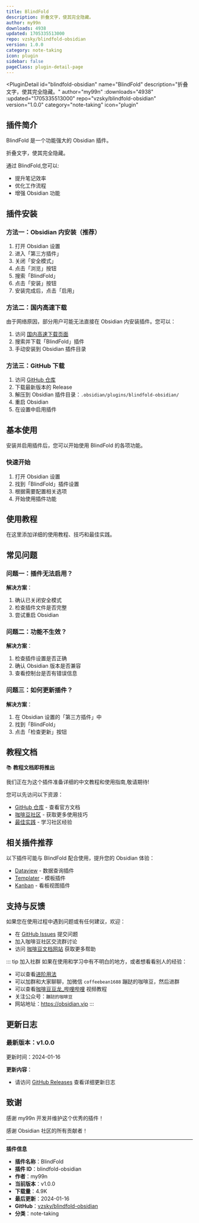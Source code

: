 ```yaml
---
title: BlindFold
description: 折叠文字，使其完全隐藏。
author: my99n
downloads: 4938
updated: 1705335513000
repo: vzsky/blindfold-obsidian
version: 1.0.0
category: note-taking
icon: plugin
sidebar: false
pageClass: plugin-detail-page
---
```


<PluginDetail
  id="blindfold-obsidian"
  name="BlindFold"
  description="折叠文字，使其完全隐藏。"
  author="my99n"
  :downloads="4938"
  :updated="1705335513000"
  repo="vzsky/blindfold-obsidian"
  version="1.0.0"
  category="note-taking"
  icon="plugin"
>

<!-- AUTO_GENERATED_START -->
## 插件简介

BlindFold 是一个功能强大的 Obsidian 插件。

折叠文字，使其完全隐藏。

通过 BlindFold,您可以:

- 提升笔记效率
- 优化工作流程
- 增强 Obsidian 功能

<!-- AUTO_GENERATED_END -->

<!-- AUTO_GENERATED_START -->
## 插件安装

### 方法一：Obsidian 内安装（推荐）

1. 打开 Obsidian 设置
2. 进入「第三方插件」
3. 关闭「安全模式」
4. 点击「浏览」按钮
5. 搜索「BlindFold」
6. 点击「安装」按钮
7. 安装完成后，点击「启用」

### 方法二：国内高速下载

由于网络原因，部分用户可能无法直接在 Obsidian 内安装插件。您可以：

1. 访问 [国内高速下载页面](/zh/documentation/obsidian-plugins-download.html)
2. 搜索并下载「BlindFold」插件
3. 手动安装到 Obsidian 插件目录

### 方法三：GitHub 下载

1. 访问 [GitHub 仓库](https://github.com/vzsky/blindfold-obsidian)
2. 下载最新版本的 Release
3. 解压到 Obsidian 插件目录：`.obsidian/plugins/blindfold-obsidian/`
4. 重启 Obsidian
5. 在设置中启用插件

## 基本使用

安装并启用插件后，您可以开始使用 BlindFold 的各项功能。

### 快速开始

1. 打开 Obsidian 设置
2. 找到「BlindFold」插件设置
3. 根据需要配置相关选项
4. 开始使用插件功能

<!-- AUTO_GENERATED_END -->

<!-- CUSTOM_CONTENT_START:tutorial -->
## 使用教程

在这里添加详细的使用教程、技巧和最佳实践。

<!-- CUSTOM_CONTENT_END:tutorial -->

<!-- SHARED_CONTENT_START -->
## 常见问题

### 问题一：插件无法启用？

**解决方案**：
1. 确认已关闭安全模式
2. 检查插件文件是否完整
3. 尝试重启 Obsidian

### 问题二：功能不生效？

**解决方案**：
1. 检查插件设置是否正确
2. 确认 Obsidian 版本是否兼容
3. 查看控制台是否有错误信息

### 问题三：如何更新插件？

**解决方案**：
1. 在 Obsidian 设置的「第三方插件」中
2. 找到「BlindFold」
3. 点击「检查更新」按钮

## 教程文档

📚 **教程文档即将推出**

我们正在为这个插件准备详细的中文教程和使用指南,敬请期待!

您可以先访问以下资源：
- [GitHub 仓库](https://github.com/vzsky/blindfold-obsidian) - 查看官方文档
- [咖啡豆社区](/zh/bases/) - 获取更多使用技巧
- [最佳实践](/zh/best-practices/) - 学习社区经验

## 相关插件推荐

以下插件可能与 BlindFold 配合使用，提升您的 Obsidian 体验：

- [Dataview](/zh/plugins/dataview.html) - 数据查询插件
- [Templater](/zh/plugins/templater-obsidian.html) - 模板插件
- [Kanban](/zh/plugins/obsidian-kanban.html) - 看板视图插件

## 支持与反馈

如果您在使用过程中遇到问题或有任何建议，欢迎：

- 在 [GitHub Issues](https://github.com/vzsky/blindfold-obsidian/issues) 提交问题
- 加入咖啡豆社区交流群讨论
- 访问 [咖啡豆文档网站](https://obsidian.vip) 获取更多帮助

::: tip 加入社群
如果在使用和学习中有不明白的地方，或者想看看别人的经验：
- 可以查看[进阶用法](/zh/advanced)
- 可以加群和大家聊聊，加微信 `coffeebean1688` 蹦跶的咖啡豆，然后进群
- 可以查看[咖啡豆豆龙_哔哩哔哩](https://space.bilibili.com/618777356) 视频教程
- 关注公众号：`蹦跶的咖啡豆`
- 网站地址：https://obsidian.vip
:::
<!-- SHARED_CONTENT_END -->

<!-- AUTO_GENERATED_START -->
## 更新日志

### 最新版本：v1.0.0

更新时间：2024-01-16

**更新内容**：
- 请访问 [GitHub Releases](https://github.com/vzsky/blindfold-obsidian/releases) 查看详细更新日志

## 致谢

感谢 my99n 开发并维护这个优秀的插件！

感谢 Obsidian 社区的所有贡献者！

---

**插件信息**
- **插件名称**：BlindFold
- **插件 ID**：blindfold-obsidian
- **作者**：my99n
- **当前版本**：v1.0.0
- **下载量**：4.9K
- **最后更新**：2024-01-16
- **GitHub**：[vzsky/blindfold-obsidian](https://github.com/vzsky/blindfold-obsidian)
- **分类**：note-taking
<!-- AUTO_GENERATED_END -->

</PluginDetail>

